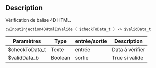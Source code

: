 ## Description
Vérification de balise 4D HTML.

```4d
cwInputInjection4DHtmlIsValide ( $checkToData_t ) -> $validData_t
```

| Paramètres     | Type    | entrée/sortie | Description |
| -------------- | ------- | ------------- | ----------- |
| $checkToData_t | Texte   | entrée        | Data à vérifier |
| $validData_b   | Boolean | sortie        | True si valide |

